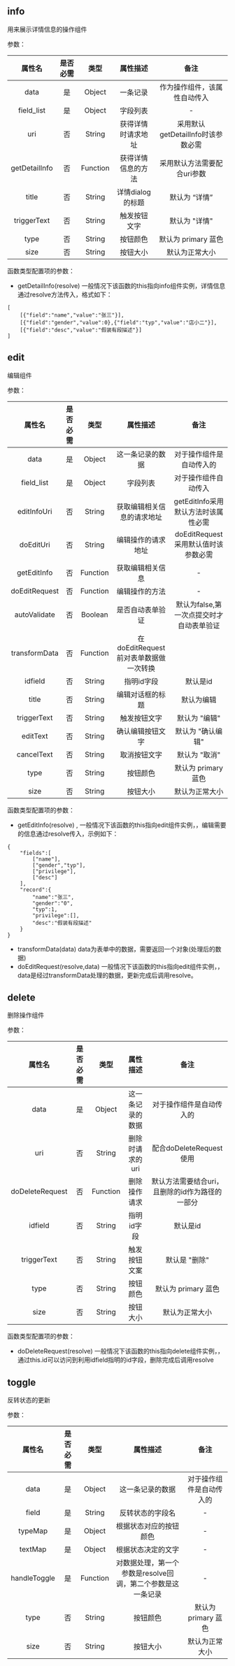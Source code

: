 ## info

用来展示详情信息的操作组件

参数：

| 属性名 | 是否必需  | 类型      | 属性描述 |  备注 |
| :---:  | :--:  | :--: | :-----:  | :--: |
| data   | 是    | Object | 一条记录  |  作为操作组件，该属性自动传入 |
| field_list | 是 | Object | 字段列表 | - |
| uri | 否 | String | 获得详情时请求地址 | 采用默认getDetailInfo时该参数必需 |
| getDetailInfo | 否 | Function | 获得详情信息的方法 | 采用默认方法需要配合uri参数 |
| title | 否 | String | 详情dialog的标题 | 默认为 “详情” | 
| triggerText | 否 | String | 触发按钮文字 | 默认为 "详情" |
| type | 否 | String | 按钮颜色 | 默认为 primary 蓝色 |
| size | 否 | String | 按钮大小 | 默认为正常大小 | 


函数类型配置项的参数：

* getDetailInfo(resolve) 一般情况下该函数的this指向info组件实例，详情信息通过resolve方法传入，格式如下：

```
[
    [{"field":"name","value":"张三"}],
    [{"field":"gender","value":0},{"field":"typ","value":"店小二"}],
    [{"field":"desc","value":"假装有段描述"}]
]
```


## edit

编辑组件

参数：

| 属性名 | 是否必需  | 类型      | 属性描述 |  备注 |
| :---:  | :--:  | :--: | :-----:  | :--: |
| data | 是 | Object | 这一条记录的数据  | 对于操作组件是自动传入的 |
| field_list | 是 | Object | 字段列表 | 对于操作组件自动传入 |
| editInfoUri | 否 | String | 获取编辑相关信息的请求地址 | getEditInfo采用默认方法时该属性必需 |
| doEditUri | 否 | String | 编辑操作的请求地址 | doEditRequest采用默认值时该参数必需 |
| getEditInfo | 否 | Function | 获取编辑相关信息 | - |
| doEditRequest | 否 | Function | 编辑操作的方法 | - |
| autoValidate | 否 | Boolean | 是否自动表单验证 | 默认为false,第一次点提交时才自动表单验证 |
| transformData | 否 | Function | 在doEditRequest前对表单数据做一次转换 |
| idfield | 否 | String | 指明id字段 | 默认是id |
| title | 否 | String | 编辑对话框的标题 | 默认为编辑 |
| triggerText | 否 | String | 触发按钮文字 | 默认为 "编辑" |
| editText | 否 | String | 确认编辑按钮文字 | 默认为 "确认编辑" |
| cancelText | 否 | String | 取消按钮文字 | 默认为 "取消" |
| type | 否 | String | 按钮颜色 | 默认为 primary 蓝色 |
| size | 否 | String | 按钮大小 | 默认为正常大小 | 


函数类型配置项的参数：

* getEditInfo(resolve) , 一般情况下该函数的this指向edit组件实例，，编辑需要的信息通过resolve传入，示例如下：

```
{
    "fields":[
        ["name"],
        ["gender","typ"],
        ["privilege"],
        ["desc"]
    ],
    "record":{
        "name":"张三",
        "gender":"0",
        "typ":1,
        "privilege":[],
        "desc":"假装有段描述"
    }
}
```

* transformData(data) data为表单中的数据，需要返回一个对象(处理后的数据)
* doEditRequest(resolve,data) 一般情况下该函数的this指向edit组件实例，，data是经过transformData处理的数据，更新完成后调用resolve。

## delete

删除操作组件

参数：

| 属性名 | 是否必需  | 类型      | 属性描述 |  备注 |
| :---:  | :--:  | :--: | :-----:  | :--: |
| data | 是 | Object | 这一条记录的数据  | 对于操作组件是自动传入的 |
| uri | 否 | String | 删除时请求的uri | 配合doDeleteRequest使用 | 
| doDeleteRequest | 否 | Function | 删除操作请求 | 默认方法需要结合uri，且删除的id作为路径的一部分 |
| idfield | 否 | String | 指明id字段 | 默认是id |
| triggerText | 否 | String | 触发按钮文案 | 默认是 "删除" |
| type | 否 | String | 按钮颜色 | 默认为 primary 蓝色 |
| size | 否 | String | 按钮大小 | 默认为正常大小 | 



函数类型配置项的参数：

* doDeleteRequest(resolve) 一般情况下该函数的this指向delete组件实例，，通过this.id可以访问到利用idfield指明的id字段，删除完成后调用resolve


## toggle

反转状态的更新

参数：

| 属性名 | 是否必需  | 类型      | 属性描述 |  备注 |
| :---:  | :--:  | :--: | :-----:  | :--: |
| data | 是 | Object | 这一条记录的数据  | 对于操作组件是自动传入的 |
| field | 是  | String | 反转状态的字段名 | - |
| typeMap | 是 | Object | 根据状态对应的按钮颜色 | - |
| textMap | 是 | Object | 根据状态决定的文字 | - |
| handleToggle | 是 | Function | 对数据处理，第一个参数是resolve回调，第二个参数是这一条记录 | - |
| type | 否 | String | 按钮颜色 | 默认为 primary 蓝色 |
| size | 否 | String | 按钮大小 | 默认为正常大小 | 


